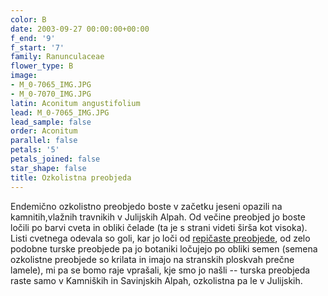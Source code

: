 ```yaml
---
color: B
date: 2003-09-27 00:00:00+00:00
f_end: '9'
f_start: '7'
family: Ranunculaceae
flower_type: B
image:
- M_0-7065_IMG.JPG
- M_0-7070_IMG.JPG
latin: Aconitum angustifolium
lead: M_0-7065_IMG.JPG
lead_sample: false
order: Aconitum
parallel: false
petals: '5'
petals_joined: false
star_shape: false
title: Ozkolistna preobjeda
---
```

Endemično ozkolistno preobjedo boste v začetku jeseni opazili na kamnitih,vlažnih travnikih v Julijskih Alpah. Od večine preobjed jo boste ločili po barvi cveta in obliki čelade (ta je s strani videti širša kot visoka). Listi cvetnega odevala so goli, kar jo loči od [repičaste preobjede](../../aconitumnapellus/repi&#269;asta-preobjeda/), od zelo podobne turske preobjede pa jo botaniki ločujejo po obliki semen (semena ozkolistne preobjede so krilata in imajo na stranskih ploskvah prečne lamele), mi pa se bomo raje vprašali, kje smo jo našli -- turska preobjeda raste samo v Kamniških in Savinjskih Alpah, ozkolistna pa le v Julijskih.

